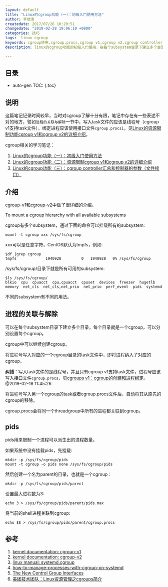 ```yaml
---
layout: default
title: "Linux的cgroup功能（一）：初级入门使用方法"
author: 李佶澳
createdate: 2017/07/26 10:29:51
changedate: "2019-02-28 19:06:10 +0800"
categories: 技巧
tags:  linux cgroup
keywords: cgroup使用,cgroup.procs,cgroup v1,cgroup v2,cgroup controller,linux资源控制器,资源隔离
description: linux的cgroup功能的初级入门使用，在每个subsystem目录下建立多个目录，每个目录就是一个cgroup，可以分别设置每个cgroup，cgroup中可以继续创建cgroup。

---
```


## 目录
* auto-gen TOC:
{:toc}

## 说明

这篇笔记记录时间较早，当时对cgroup了解十分有限，笔记中存在有一些表述不对的地方，譬如`进程的关联与解除`一节中，写入task文件的应该是线程号（cgroup v1支持task文件），绑定进程应该使用接口文件`cgroup.procsi`，见[Linux的资源限制功能cgroup v1和cgroup v2的详细介绍](https://www.lijiaocn.com/%E6%8A%80%E5%B7%A7/2019/01/28/linux-tool-cgroup-detail.html#cgroups-v1cgroup%E7%9A%84%E5%88%9B%E5%BB%BA%E5%92%8C%E8%BF%9B%E7%A8%8B%E7%BB%91%E5%AE%9A)。

cgroup相关的学习笔记：

1. [Linux的cgroup功能（一）：初级入门使用方法](https://www.lijiaocn.com/%E6%8A%80%E5%B7%A7/2017/07/26/linux-tool-cgroup.html)
2. [Linux的cgroup功能（二）：资源限制cgroup v1和cgroup v2的详细介绍](https://www.lijiaocn.com/%E6%8A%80%E5%B7%A7/2019/01/28/linux-tool-cgroup-detail.html)
3. [Linux的cgroup功能（三）：cgroup controller汇总和控制器的参数（文件接口）](https://www.lijiaocn.com/%E6%8A%80%E5%B7%A7/2019/02/18/linux-tool-cgroup-parameters.html)

## 介绍

[cgroup-v1][1]和[cgroup-v2][2]中做了很详细的介绍。

To mount a cgroup hierarchy with all available subsystems

cgroup有多个subsystem，通过下面的命令可以挂载所有的subsystem:

	mount -t cgroup xxx /sys/fs/cgroup

xxx可以是任意字符，CentOS默认为tmpfs，例如:

	$df |grep cgroup
	tmpfs             1940928         0   1940928   0% /sys/fs/cgroup

/sys/fs/cgroup/目录下就是所有可用的subsystem:

	$ls /sys/fs/cgroup/
	blkio  cpu  cpuacct  cpu,cpuacct  cpuset  devices  freezer  hugetlb  
	memory  net_cls  net_cls,net_prio  net_prio  perf_event  pids  systemd

不同的subsystem有不同的用法。

## 进程的关联与解除

可以在每个subsystem目录下建立多个目录，每个目录就是一个cgroup，可以分别设置每个cgroup。

cgroup中可以继续创建cgroup。

将进程号写入对应的一个cgroup目录的task文件中，即将进程纳入了对应的cgroup。

**纠错**：写入task文件的是线程号，并且只有cgroup v1支持task文件，进程号应该写入接口文件`cgroup.procs`，见[cgroups v1：cgroup的创建和进程绑定](https://www.lijiaocn.com/%E6%8A%80%E5%B7%A7/2019/01/28/linux-tool-cgroup-detail.html#cgroups-v1cgroup%E7%9A%84%E5%88%9B%E5%BB%BA%E5%92%8C%E8%BF%9B%E7%A8%8B%E7%BB%91%E5%AE%9A)。@2019-02-18 11:45:26

将进程号写入另一个cgroup的task或者cgroup.procs文件后，自动将其从原先的cgroup的移除。

cgroup.procs会将同一个threadgroup中所有的进程都关联到cgroup。

## pids

pids用来限制一个进程可以派生出的进程数量。

如果系统中没有挂载pids，先挂载:

	mkdir -p /sys/fs/cgroup/pids
	mount -t cgroup -o pids none /sys/fs/cgroup/pids

然后创建一个名为parent的目录，也就是一个cgroup：

	mkdir -p /sys/fs/cgroup/pids/parent

设置最大进程数为3:

	echo 3 > /sys/fs/cgroup/pids/parent/pids.max

将当前的shell进程关联到cgroup:

	echo $$ > /sys/fs/cgroup/pids/parent/cgroup.procs

## 参考

1. [kernel documentation: cgroup-v1][1]
2. [kernel documentation: cgroup-v2][2]
3. [linux manual: systemd.cgroup][3]
4. [how-to-manage-processes-with-cgroup-on-systemd][4]
5. [The New Control Group Interfaces][5]
6. [美团技术团队：Linux资源管理之cgroups简介][6]

[1]: https://www.kernel.org/doc/Documentation/cgroup-v1/  "cgroup-v1" 
[2]: https://www.kernel.org/doc/Documentation/cgroup-v2.txt  "cgroup-v2"
[3]: http://man7.org/linux/man-pages/man5/systemd.cgroup.5.html  "systemd.cgroup"
[4]: https://linuxaria.com/article/how-to-manage-processes-with-cgroup-on-systemd  "how-to-manage-processes-with-cgroup-on-systemd"
[5]: https://www.freedesktop.org/wiki/Software/systemd/ControlGroupInterface/ "The New Control Group Interfaces"
[6]: https://tech.meituan.com/2015/03/31/cgroups.html "美团技术团队：Linux资源管理之cgroups简介"
